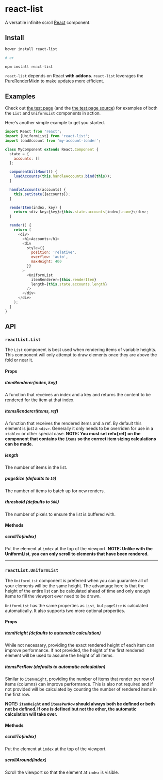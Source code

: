 # react-list

A versatile infinite scroll [React] component.

## Install

```bash
bower install react-list

# or

npm install react-list
```

`react-list` depends on React **with addons**. `react-list` leverages the
[PureRenderMixin] to make updates more efficient.

## Examples

Check out [the test page] (and the [the test page source]) for examples of both
the `List` and `UniformList` components in action.

Here's another simple example to get you started.

```js
import React from 'react';
import {UniformList} from 'react-list';
import loadAccount from 'my-account-loader';

class MyComponent extends React.Component {
  state = {
    accounts: []
  };

  componentWillMount() {
    loadAccounts(this.handleAccounts.bind(this));
  }

  handleAccounts(accounts) {
    this.setState({accounts});
  }

  renderItem(index, key) {
    return <div key={key}>{this.state.accounts[index].name}</div>;
  }

  render() {
    return (
      <div>
        <h1>Accounts</h1>
        <div
          style={{
            position: 'relative',
            overflow: 'auto',
            maxHeight: 400
          }}
        >
          <UniformList
            itemRenderer={this.renderItem}
            length={this.state.accounts.length}
          />
        </div>
      </div>
    );
  }
}
```

## API

### `reactList.List`

The `List` component is best used when rendering items of variable heights. This
component will only attempt to draw elements once they are above the fold or
near it.

#### Props

##### itemRenderer(index, key)

A function that receives an index and a key and returns the content to be
rendered for the item at that index.

##### itemsRenderer(items, ref)

A function that receives the rendered items and a ref. By default this element
is just a `<div>`. Generally it only needs to be overriden for use in a
`<table>` or other special case. **NOTE: You must set ref={ref} on the component
that contains the `items` so the correct item sizing calculations can be made.**

##### length

The number of items in the list.

##### pageSize (defaults to `10`)

The number of items to batch up for new renders.

##### threshold (defaults to `500`)

The number of pixels to ensure the list is buffered with.

#### Methods

##### scrollTo(index)

Put the element at `index` at the top of the viewport. **NOTE: Unlike with the
UniformList, you can only scroll to elements that have been rendered.**

---

### `reactList.UniformList`

The `UniformList` component is preferred when you can guarantee all of your
elements will be the same height. The advantage here is that the height of the
entire list can be calculated ahead of time and only enough items to fill the
viewport ever need to be drawn.

`UniformList` has the same properties as `List`, but `pageSize` is calculated
automatically. It also supports two more optional properties.

#### Props

##### itemHeight (defaults to automatic calculation)

While not necessary, providing the exact rendered height of each item can
improve performance. If not provided, the height of the first rendered element
will be used to assume the height of all items.

##### itemsPerRow (defaults to automatic calculation)

Similar to `itemHeight`, providing the number of items that render per row of
items (columns) can improve performance. This is also not required and if not
provided will be calculated by counting the number of rendered items in the
first row.

**NOTE: `itemHeight` and `itemsPerRow` should always both be defined or both not
be defined. If one is defined but not the other, the automatic calculation will
take over.**

#### Methods

##### scrollTo(index)

Put the element at `index` at the top of the viewport.

##### scrollAround(index)

Scroll the viewport so that the element at `index` is visible.

[React]: https://github.com/facebook/react
[PureRenderMixin]: https://facebook.github.io/react/docs/pure-render-mixin.html
[the test page]: https://orgsync.github.io/react-list/
[the test page source]: index.html
